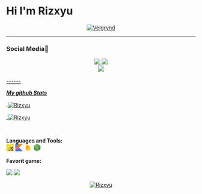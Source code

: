 # Hi I'm Rizxyu

<p align="center">
  <a href="https://github.com/Rizxyu"><img src="https://github.com/Rizxyu/Rizxyu/raw/main/IMG-20211114-WA0123.jpg" alt="Velgrynd"></a>
</p>

------
### Social Media💬
<p align="center">
<a href="https://instagram.com/"><img src="https://img.shields.io/badge/Instagram-E4405F?style=for-the-badge&logo=instagram&logoColor=white"/>
<a href="https://wa.me/6282328303332"><img src="https://img.shields.io/badge/WhatsApp-25D366?style=for-the-badge&logo=whatsapp&logoColor=white" /><br>
<a href="https://youtu.be/WgeItwiifYs"><img src="https://img.shields.io/badge/YouTube-Rizxyu-ff0000?style=for-the-badge&logo=youtube&logoColor=ff0000&link=https://youtube.com/channel/UC3UAP0ikH_3_ICRP_3Ar-Lw" /><br>
</p>
------

***My github Stats***
<p>&nbsp;<img align="center" src="https://github-readme-stats.vercel.app/api?username=Rizxyu&show_icons=true&theme=nightowl" alt="Rizxyu" /></p>
<p>&nbsp;<img align="center" src="https://github-readme-stats.vercel.app/api/top-langs/?username=Rizxyu&theme=algolia&layout=compact&langs_count=10&hide_border=true&show_icons=true" alt="Rizxyu"/></p></a><br> 


**Languages and Tools:**  
<code><img height="20" src="https://raw.githubusercontent.com/github/explore/80688e429a7d4ef2fca1e82350fe8e3517d3494d/topics/javascript/javascript.png"></code>
<code><img height="20" src="https://raw.githubusercontent.com/github/explore/80688e429a7d4ef2fca1e82350fe8e3517d3494d/topics/kotlin/kotlin.png"></code>
<code><img height="20" src="https://raw.githubusercontent.com/github/explore/80688e429a7d4ef2fca1e82350fe8e3517d3494d/topics/firebase/firebase.png"></code>
<code><img height="20" src="https://raw.githubusercontent.com/github/explore/80688e429a7d4ef2fca1e82350fe8e3517d3494d/topics/nodejs/nodejs.png"></code>    


**Favorit game:**

<code><img height="40" src="https://encrypted-tbn0.gstatic.com/images?q=tbn:ANd9GcTJGimzlbs6ll9h56i-cSP_oi0pZR0nO7HsOQ&usqp=CAU"></code>
<code><img height="40" src="https://encrypted-tbn0.gstatic.com/images?q=tbn:ANd9GcRakJUHSahsemNUuf9dYsmKhuEU6PK8z8rPgA&usqp=CAU"></code>

<p align="center"> <a href="Rizxyu"><img width="170px" height="24" src="https://komarev.com/ghpvc/?username=Rizxyu&label=PROFILE%20VISITORS&color=green&style=flat-square" alt="Rizxyu" /></a> </p><br> 
<div align="center">
